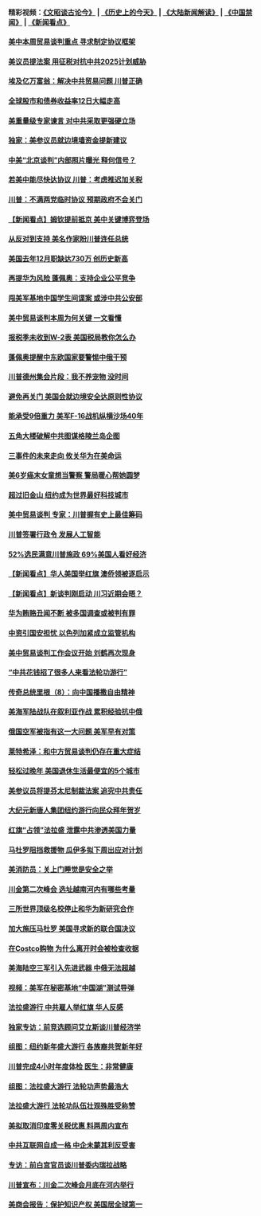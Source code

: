 #### 精彩视频：[《文昭谈古论今》](http://45.76.195.252/wenzhao) | [《历史上的今天》](http://45.76.195.252/today-in-history) | [《大陆新闻解读》](http://45.76.195.252/ntdtv-comedy) | [《中国禁闻》](http://45.76.195.252/ntdtv-news) | [《新闻看点》](http://45.76.195.252/news-insight) 

 #### [美中本周贸易谈判重点 寻求制定协议框架](../pages/nsc412/n11041912.md?t=02131340) 

#### [美议员提法案 用征税对抗中共2025计划威胁](../pages/nsc412/n11040820.md?t=02131340) 

#### [埃及亿万富翁：解决中共贸易问题 川普正确](../pages/nsc412/n11040351.md?t=02131340) 

#### [全球股市和债券收益率12日大幅走高](../pages/nsc412/n11040548.md?t=02131340) 

#### [美重量级专家谏言 对中共采取更强硬立场](../pages/nsc412/n11040358.md?t=02131340) 

#### [独家：美参议员就边境墙资金提新建议](../pages/nsc412/n11040426.md?t=02131340) 

#### [中美“北京谈判”内部照片曝光 释何信号？](../pages/nsc412/n11040032.md?t=02131340) 

#### [若美中能尽快达协议 川普：考虑推迟加关税](../pages/nsc412/n11040298.md?t=02131340) 

#### [川普：不满两党临时协议 预期政府不会关门](../pages/nsc412/n11040382.md?t=02131340) 

#### [【新闻看点】姆钦提前抵京 美中关键博弈登场](../pages/nsc412/n11040007.md?t=02131340) 

#### [从反对到支持 美名作家盼川普连任总统](../pages/nsc412/n11040403.md?t=02131340) 

#### [美国去年12月职缺达730万 创历史新高](../pages/nsc412/n11040252.md?t=02131340) 

#### [再提华为风险 蓬佩奥：支持企业公平竞争](../pages/nsc412/n11040198.md?t=02131340) 

#### [闯美军基地中国学生间谍案 或涉中共公安部](../pages/nsc412/n11040083.md?t=02131340) 

#### [美中贸易谈判本周为何关键 一文看懂](../pages/nsc412/n11040025.md?t=02131340) 

#### [报税季未收到W-2表 美国税局教你怎么办](../pages/nsc412/n11040031.md?t=02131340) 

#### [蓬佩奥提醒中东欧国家要警惕中俄干预](../pages/nsc412/n11039745.md?t=02131340) 

#### [川普德州集会片段：我不养宠物 没时间](../pages/nsc412/n11039218.md?t=02131340) 

#### [避免再关门 美国会就边境安全达原则性协议](../pages/nsc412/n11039556.md?t=02131340) 

#### [能承受9倍重力 美军F-16战机纵横沙场40年](../pages/nsc412/n11039432.md?t=02131340) 

#### [五角大楼破解中共图谋格陵兰岛企图](../pages/nsc412/n11038368.md?t=02131340) 

#### [三事件的未来走向 攸关华为在美命运](../pages/nsc412/n11038473.md?t=02131340) 

#### [美6岁癌末女童想当警察 警局暖心帮她圆梦](../pages/nsc412/n11039117.md?t=02131340) 

#### [超过旧金山 纽约成为世界最好科技城市](../pages/nsc412/n11038537.md?t=02131340) 

#### [美中贸易谈判 专家：川普握有史上最佳筹码](../pages/nsc412/n11038534.md?t=02131340) 

#### [川普签署行政令 发展人工智能](../pages/nsc412/n11038189.md?t=02131340) 

#### [52%选民满意川普施政 69%美国人看好经济](../pages/nsc412/n11038428.md?t=02131340) 

#### [【新闻看点】华人美国举红旗 澳侨领被逐启示](../pages/nsc412/n11038210.md?t=02131340) 

#### [【新闻看点】新谈判刚启动 川习近期会晤？](../pages/nsc412/n11037934.md?t=02131340) 

#### [华为贿赂丑闻不断 被多国调查或被判有罪](../pages/nsc412/n11038028.md?t=02131340) 

#### [中资引国安担忧 以色列加紧成立监管机构](../pages/nsc412/n11037999.md?t=02131340) 

#### [美中贸易谈判工作会议开始 刘鹤再次现身](../pages/nsc412/n11037952.md?t=02131340) 

#### [“中共花钱招了很多人来看法轮功游行”](../pages/nsc412/n11035086.md?t=02131340) 

#### [传奇总统里根（8）：向中国播撒自由精神](../pages/nsc412/n11031942.md?t=02131340) 

#### [美海军陆战队在叙利亚作战 累积经验抗中俄](../pages/nsc412/n11037435.md?t=02131340) 

#### [俄国空军被指有这一大问题 美军早有对策](../pages/nsc412/n11036963.md?t=02131340) 

#### [莱特希泽：和中方贸易谈判仍存在重大症结](../pages/nsc412/n11036185.md?t=02131340) 

#### [轻松过晚年 美国退休生活最便宜的5个城市](../pages/nsc412/n11029797.md?t=02131340) 

#### [美参议员将提芬太尼制裁法案 追究中共责任](../pages/nsc412/n11036127.md?t=02131340) 

#### [大纪元新唐人集团纽约游行向民众拜年贺岁](../pages/nsc412/n11036091.md?t=02131340) 

#### [红旗“占领”法拉盛 泄露中共渗透美国力量](../pages/nsc412/n11035177.md?t=02131340) 

#### [马杜罗阻挡救援物 瓜伊多拟下周出应对计划](../pages/nsc412/n11035966.md?t=02131340) 

#### [美消防员：关上门睡觉是安全之举](../pages/nsc412/n11035932.md?t=02131340) 

#### [川金第二次峰会 选址越南河内有哪些考量](../pages/nsc412/n11034808.md?t=02131340) 

#### [三所世界顶级名校停止和华为新研究合作](../pages/nsc412/n11034829.md?t=02131340) 

#### [加大施压马杜罗 美国寻求新的联合国决议](../pages/nsc412/n11035619.md?t=02131340) 

#### [在Costco购物 为什么离开时会被检查收据](../pages/nsc412/n11029636.md?t=02131340) 

#### [美海陆空三军引入先进武器 中俄无法超越](../pages/nsc412/n11019720.md?t=02131340) 

#### [视频：美军在秘密基地“中国湖”测试导弹](../pages/nsc412/n11035439.md?t=02131340) 

#### [法拉盛游行 中共雇人举红旗 华人反感](../pages/nsc412/n11035206.md?t=02131340) 

#### [独家专访：前竞选顾问艾立斯谈川普经济学](../pages/nsc412/n11034992.md?t=02131340) 

#### [组图：纽约新年盛大游行 各族裔共贺新年好](../pages/nsc412/n11034920.md?t=02131340) 

#### [川普完成4小时年度体检 医生：非常健康](../pages/nsc412/n11034715.md?t=02131340) 

#### [组图：法拉盛大游行 法轮功声势最浩大](../pages/nsc412/n11034814.md?t=02131340) 

#### [法拉盛大游行 法轮功队伍壮观殊胜受称赞](../pages/nsc412/n11034852.md?t=02131340) 

#### [美拟取消印度零关税优惠 料两周内宣布](../pages/nsc412/n11034785.md?t=02131340) 

#### [中共互联网自成一格 中企未蒙其利反受害](../pages/nsc412/n11034725.md?t=02131340) 

#### [专访：前白宫官员谈川普委内瑞拉战略](../pages/nsc412/n11032742.md?t=02131340) 

#### [川普宣布：川金二次峰会月底在河内举行](../pages/nsc412/n11034200.md?t=02131340) 

#### [美商会报告：保护知识产权 美国居全球第一](../pages/nsc412/n11033507.md?t=02131340) 

